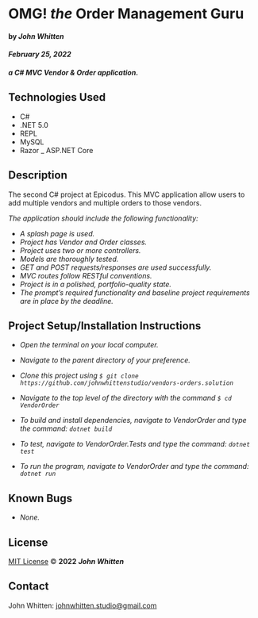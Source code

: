 # **OMG! _the_ Order Management Guru**
#### by _**John Whitten**_

#### _February 25, 2022_

#### _a C# MVC Vendor & Order application._

## Technologies Used
- C#
- .NET 5.0
- REPL
- MySQL
- Razor
_ ASP.NET Core

## Description
The second C# project at Epicodus. This MVC application allow users to add multiple vendors and multiple orders to those vendors.

_The application should include the following functionality:_

- _A splash page is used._
- _Project has Vendor and Order classes._
- _Project uses two or more controllers._
- _Models are thoroughly tested._
- _GET and POST requests/responses are used successfully._
- _MVC routes follow RESTful conventions._
- _Project is in a polished, portfolio-quality state._
- _The prompt’s required functionality and baseline project requirements are in place by the deadline._



## Project Setup/Installation Instructions

- _Open the terminal on your local computer._

- _Navigate to the parent directory of your preference._

- _Clone this project using `$ git clone https://github.com/johnwhittenstudio/vendors-orders.solution`_

- _Navigate to the top level of the directory with the command `$ cd VendorOrder`_

- _To build and install dependencies, navigate to VendorOrder and type the command: ```dotnet build```_

- _To test, navigate to VendorOrder.Tests and type the command: ```dotnet test```_

- _To run the program, navigate to VendorOrder and type the command: ```dotnet run```_


## Known Bugs
- _None._

## License

[MIT License](https://opensource.org/licenses/MIT) © **2022** _**John Whitten**_

## Contact
John Whitten: [johnwhitten.studio@gmail.com](mailto:johnwhitten.studio@gmail.com)